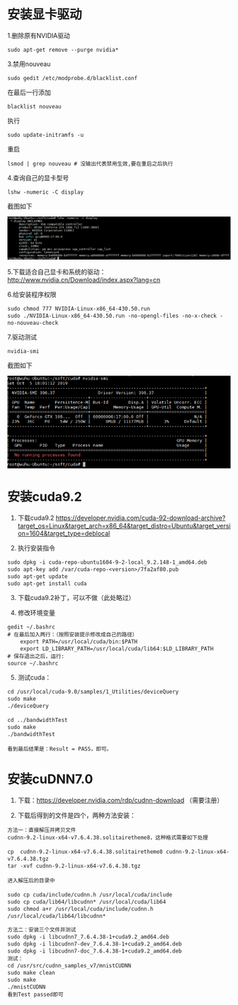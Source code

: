 # 安装显卡驱动

1.删除原有NVIDIA驱动
```
sudo apt-get remove --purge nvidia*
```
3.禁用nouveau
```
sudo gedit /etc/modprobe.d/blacklist.conf
```
在最后一行添加
```
blacklist nouveau
```
执行
```
sudo update-initramfs -u
```
重启
```
lsmod | grep nouveau # 没输出代表禁用生效,要在重启之后执行
```
4.查询自己的显卡型号
```
lshw -numeric -C display
```
截图如下
<div>
<img src="./images/查看显卡信息.png">
<div>

5.下载适合自己显卡和系统的驱动：http://www.nvidia.cn/Download/index.aspx?lang=cn

6.给安装程序权限
```
sudo chmod 777 NVIDIA-Linux-x86_64-430.50.run
sudo ./NVIDIA-Linux-x86_64-430.50.run -no-opengl-files -no-x-check -no-nouveau-check
```
7.驱动测试
```
nvidia-smi
```
截图如下
<div>
<img src="./images/nvidia-smi.png">
<div>

# 安装cuda9.2
1. 下载cuda9.2
https://developer.nvidia.com/cuda-92-download-archive?target_os=Linux&target_arch=x86_64&target_distro=Ubuntu&target_version=1604&target_type=deblocal

2. 执行安装指令
```
sudo dpkg -i cuda-repo-ubuntu1604-9-2-local_9.2.148-1_amd64.deb
sudo apt-key add /var/cuda-repo-<version>/7fa2af80.pub
sudo apt-get update
sudo apt-get install cuda
```

3. 下载cuda9.2补丁，可以不做（此处略过）

4. 修改环境变量
```
gedit ~/.bashrc
# 在最后加入两行：（按照安装提示修改成自己的路径）
	export PATH=/usr/local/cuda/bin:$PATH
	export LD_LIBRARY_PATH=/usr/local/cuda/lib64:$LD_LIBRARY_PATH
# 保存退出之后，运行:
source ~/.bashrc
```

5. 测试cuda：
```
cd /usr/local/cuda-9.0/samples/1_Utilities/deviceQuery
sudo make
./deviceQuery
 
cd ../bandwidthTest
sudo make
./bandwidthTest

看到最后结果是：Result = PASS，即可。
```

# 安装cuDNN7.0
1. 下载：https://developer.nvidia.com/rdp/cudnn-download （需要注册）

2. 下载后得到的文件是四个，两种方法安装：
```
方法一：直接解压并拷贝文件
cudnn-9.2-linux-x64-v7.6.4.38.solitairetheme8，这种格式需要如下处理

cp  cudnn-9.2-linux-x64-v7.6.4.38.solitairetheme8 cudnn-9.2-linux-x64-v7.6.4.38.tgz
tar -xvf cudnn-9.2-linux-x64-v7.6.4.38.tgz

进入解压后的目录中

sudo cp cuda/include/cudnn.h /usr/local/cuda/include
sudo cp cuda/lib64/libcudnn* /usr/local/cuda/lib64
sudo chmod a+r /usr/local/cuda/include/cudnn.h /usr/local/cuda/lib64/libcudnn*
```
```
方法二：安装三个文件并测试
sudo dpkg -i libcudnn7_7.6.4.38-1+cuda9.2_amd64.deb 
sudo dpkg -i libcudnn7-dev_7.6.4.38-1+cuda9.2_amd64.deb
sudo dpkg -i libcudnn7-doc_7.6.4.38-1+cuda9.2_amd64.deb
测试：
cd /usr/src/cudnn_samples_v7/mnistCUDNN
sudo make clean
sudo make
./mnistCUDNN
看到Test passed即可
```

